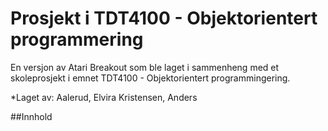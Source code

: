 # Prosjekt i TDT4100 - Objektorientert programmering 
En versjon av Atari Breakout som ble laget i sammenheng med et skoleprosjekt i emnet TDT4100 - Objektorientert programmingering. <br>


*Laget av:
Aalerud, Elvira
Kristensen, Anders


##Innhold


